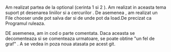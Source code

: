 Am realizat partea de la optional (cerinta 1 si 2 ). Am realizat in aceasta tema suport pt desenarea liniilor si a cercurilor . De asemenea , am realizat un File chooser unde pot salva dar si de unde pot da load.De precizat ca Programul ruleaza. 

DE asemenea, am in cod o parte comentata. Daca aceasta se decomenteaza  si se comenteaza urmatoare, se poate obtine "un fel de graf" . A se vedea in poza noua atasata pe acest git.